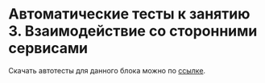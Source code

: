 # Автоматические тесты к занятию 3. Взаимодействие со сторонними сервисами

Скачать автотесты для данного блока можно по [ссылке](https://github.com/netology-code/-andfree-project/blob/video_lesson_3/app/src/androidTest/java/ru/netology/netologyvoiceassistant/ThirdLessonInstrumentedTest.kt).

